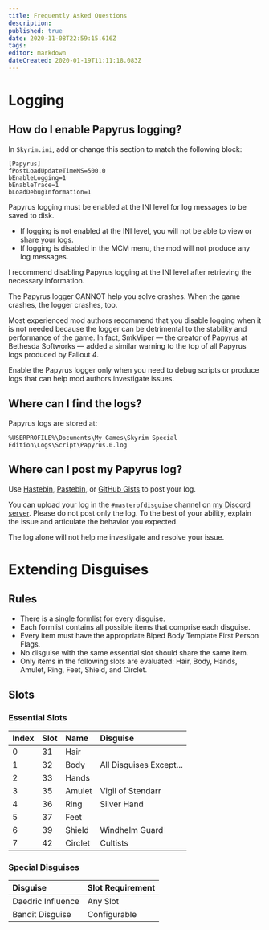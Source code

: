```yaml
---
title: Frequently Asked Questions
description: 
published: true
date: 2020-11-08T22:59:15.616Z
tags: 
editor: markdown
dateCreated: 2020-01-19T11:11:18.083Z
---
```


# Logging

## How do I enable Papyrus logging?

In `Skyrim.ini`, add or change this section to match the following block:

```
[Papyrus]
fPostLoadUpdateTimeMS=500.0
bEnableLogging=1
bEnableTrace=1
bLoadDebugInformation=1
```

Papyrus logging must be enabled at the INI level for log messages to be saved to disk.

- If logging is not enabled at the INI level, you will not be able to view or share your logs.
- If logging is disabled in the MCM menu, the mod will not produce any log messages.

I recommend disabling Papyrus logging at the INI level after retrieving the necessary information.

The Papyrus logger CANNOT help you solve crashes. When the game crashes, the logger crashes, too.

Most experienced mod authors recommend that you disable logging when it is not needed because the logger can be detrimental to the stability and performance of the game. In fact, SmkViper — the creator of Papyrus at Bethesda Softworks — added a similar warning to the top of all Papyrus logs produced by Fallout 4.

Enable the Papyrus logger only when you need to debug scripts or produce logs that can help mod authors investigate issues.


## Where can I find the logs?

Papyrus logs are stored at:

```
%USERPROFILE%\Documents\My Games\Skyrim Special Edition\Logs\Script\Papyrus.0.log
```


## Where can I post my Papyrus log?

Use [Hastebin](https://hastebin.com/), [Pastebin](https://pastebin.com/), or [GitHub Gists](https://gist.github.com/) to post your log.

You can upload your log in the `#masterofdisguise` channel on [my Discord server](https://discord.fireundubh.com). Please do not post only the log. To the best of your ability, explain the issue and articulate the behavior you expected.

The log alone will not help me investigate and resolve your issue.


# Extending Disguises

## Rules

- There is a single formlist for every disguise.
- Each formlist contains all possible items that comprise each disguise.
- Every item must have the appropriate Biped Body Template First Person Flags.
- No disguise with the same essential slot should share the same item.
- Only items in the following slots are evaluated: Hair, Body, Hands, Amulet, Ring, Feet, Shield, and Circlet.


## Slots

### Essential Slots

Index | Slot | Name | Disguise
:--- | :--- | :--- | :---
0 | 31 | Hair | 
1 | 32 | Body | All Disguises Except...
2 | 33 | Hands | 
3 | 35 | Amulet | Vigil of Stendarr
4 | 36 | Ring | Silver Hand
5 | 37 | Feet | 
6 | 39 | Shield | Windhelm Guard
7 | 42 | Circlet | Cultists


### Special Disguises

Disguise | Slot Requirement
:--- | :---
Daedric Influence | Any Slot
Bandit Disguise | Configurable

